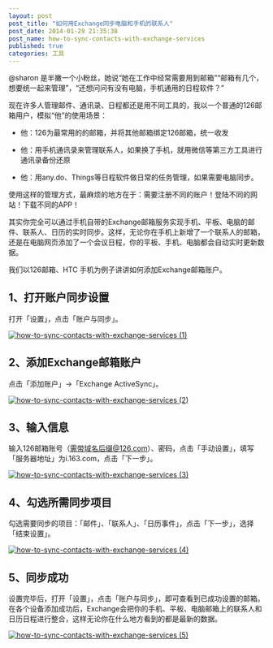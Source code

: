 ```yaml
---
layout: post
post_title: "如何用Exchange同步电脑和手机的联系人"
post_date: 2014-01-29 21:35:38
post_name: how-to-sync-contacts-with-exchange-services
published: true
categories: 工具
---
```

@sharon 是半撇一个小粉丝，她说“她在工作中经常需要用到邮箱”“邮箱有几个，想要统一起来管理”，“还想问问有没有电脑，手机通用的日程软件？”

现在许多人管理邮件、通讯录、日程都还是用不同工具的，我以一个普通的126邮箱用户，模拟“他”的使用场景：

*   他：126为最常用的的邮箱，并将其他邮箱绑定126邮箱，统一收发

*   他：用手机通讯录来管理联系人，如果换了手机，就用微信等第三方工具进行通讯录备份还原

*   他：用any.do、Things等日程软件做日常的任务管理，如果需要电脑同步。

使用这样的管理方式，最麻烦的地方在于：需要注册不同的账户！登陆不同的网站！下载不同的APP！

其实你完全可以通过手机自带的Exchange邮箱服务实现手机、平板、电脑的邮件、联系人、日历的实时同步。这样，无论你在手机上新增了一个联系人的邮箱，还是在电脑网页添加了一个会议日程，你的平板、手机、电脑都会自动实时更新数据。

我们以126邮箱、HTC 手机为例子讲讲如何添加Exchange邮箱账户。

## 1、打开账户同步设置

打开「设置」，点击「账户与同步」。

[![how-to-sync-contacts-with-exchange-services (1)](http://7arnhx.com1.z0.glb.clouddn.com/wp-content/uploads/2014/01/how-to-sync-contacts-with-exchange-services-1.png)](http://7arnhx.com1.z0.glb.clouddn.com/wp-content/uploads/2014/01/how-to-sync-contacts-with-exchange-services-1.png)

## 2、添加Exchange邮箱账户

点击「添加账户」-&gt;「Exchange ActiveSync」。

[![how-to-sync-contacts-with-exchange-services (2)](http://7arnhx.com1.z0.glb.clouddn.com/wp-content/uploads/2014/01/how-to-sync-contacts-with-exchange-services-2.png)](http://7arnhx.com1.z0.glb.clouddn.com/wp-content/uploads/2014/01/how-to-sync-contacts-with-exchange-services-2.png)

## 3、输入信息

输入126邮箱账号（需带域名后缀@126.com）、密码，点击「手动设置」，填写「服务器地址」为i.163.com，点击「下一步」。

[![how-to-sync-contacts-with-exchange-services (3)](http://7arnhx.com1.z0.glb.clouddn.com/wp-content/uploads/2014/01/how-to-sync-contacts-with-exchange-services-3.png)](http://7arnhx.com1.z0.glb.clouddn.com/wp-content/uploads/2014/01/how-to-sync-contacts-with-exchange-services-3.png)

## 4、勾选所需同步项目

勾选需要同步的项目：「邮件」、「联系人」、「日历事件」，点击「下一步」，选择「结束设置」。

[![how-to-sync-contacts-with-exchange-services (4)](http://7arnhx.com1.z0.glb.clouddn.com/wp-content/uploads/2014/01/how-to-sync-contacts-with-exchange-services-4.png)](http://7arnhx.com1.z0.glb.clouddn.com/wp-content/uploads/2014/01/how-to-sync-contacts-with-exchange-services-4.png)

## 5、同步成功

设置完毕后，打开「设置」，点击「账户与同步」，即可查看到已成功设置的邮箱。在各个设备添加成功后，Exchange会把你的手机、平板、电脑邮箱上的联系人和日历日程进行整合，这样无论你在什么地方看到的都是最新的数据。

[![how-to-sync-contacts-with-exchange-services (5)](http://7arnhx.com1.z0.glb.clouddn.com/wp-content/uploads/2014/01/how-to-sync-contacts-with-exchange-services-5.png)](http://7arnhx.com1.z0.glb.clouddn.com/wp-content/uploads/2014/01/how-to-sync-contacts-with-exchange-services-5.png)
